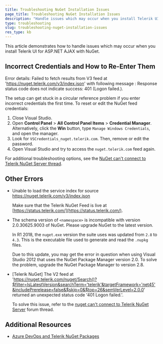 ```yaml
---
title: Troubleshooting NuGet Installation Issues
page_title: Troubleshooting NuGet Installation Issues
description: "Handle issues which may occur when you install Telerik UI for ASP.NET AJAX with NuGet."
type: troubleshooting
slug: troubleshooting-nuget-installation-issues
res_type: kb
---
```


This article demonstrates how to handle issues which may occur when you install Telerik UI for ASP.NET AJAX with NuGet.  

## Incorrect Credentials and How to Re-Enter Them

Error details: Failed to fetch results from V3 feed at 'https://nuget.telerik.com/v3/index.json' with following message : Response status code does not indicate success: 401 (Logon failed.).

The setup can get stuck in a circular reference problem if you enter incorrect credentials the first time.
To reset or edit the NuGet feed credentials:

1. Close Visual Studio.
1. Open **Control Panel** > **All Control Panel Items** > **Credential Manager**. Alternatively, click the **Win** button, type `Manage Windows Credentials`, and open the manager.
1. Look for `VSCredentials_nuget.telerik.com`. Then, remove or edit the password.
1. Open Visual Studio and try to access the `nuget.telerik.com` feed again.

For additional troubleshooting options, see the [NuGet can't connect to Telerik NuGet Server thread](https://www.telerik.com/forums/nuget-can't-connect-to-https-nuget-telerik-com-nuget).

## Other Errors

* Unable to load the service index for source https://nuget.telerik.com/v3/index.json

  Make sure that the Telerik NuGet Feed is live at [https://status.telerik.com/](https://status.telerik.com/).

* The schema version of `<namespace>` is incompatible with version 2.0.30625.9003 of NuGet. Please upgrade NuGet to the latest version.

  In R1 2018, the `nuget.exe` version the suite uses was updated from `2.8` to `4.3`. This is the executable file used to generate and read the `.nupkg` files.
  
  Due to this update, you may get the error in question when using Visual Studio 2012 that uses the NuGet Package Manager version 2.0. To solve the problem, upgrade the NuGet Package Manager to version 2.8.

* [Telerik NuGet] The V2 feed at 'https://nuget.telerik.com/nuget/Search()?$filter=IsLatestVersion&searchTerm='telerik'&targetFramework='net45'&includePrerelease=false&$skip=0&$top=26&semVerLevel=2.0.0' returned an unexpected status code '401 Logon failed.'.

  To solve this issue, refer to the [nuget can't connect to Telerik NuGet Server](https://www.telerik.com/forums/nuget-can't-connect-to-https-nuget-telerik-com-nuget) forum thread.

## Additional Resources

* [Azure DevOps and Telerik NuGet Packages](https://www.telerik.com/blogs/azure-devops-and-telerik-nuget-packages)
